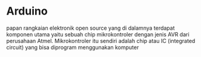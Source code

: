 # Arduino
papan rangkaian elektronik open source yang di dalamnya terdapat komponen utama yaitu sebuah chip mikrokontroler dengan jenis AVR dari perusahaan Atmel. Mikrokontroler itu sendiri adalah chip atau IC (integrated circuit) yang bisa diprogram menggunakan komputer
